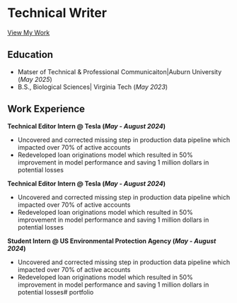 # Technical Writer
[View My Work](samplepage.md)
## Education
- Matser of Technical & Professional Communicaiton|Auburn University (_May 2025_)	 			        		
- B.S., Biological Sciences| Virginia Tech (_May 2023_)

## Work Experience
**Technical Editor Intern @ Tesla (_May - August 2024_)**
- Uncovered and corrected missing step in production data pipeline which impacted over 70% of active accounts
- Redeveloped loan originations model which resulted in 50% improvement in model performance and saving 1 million dollars in potential losses

**Technical Editor Intern @ Tesla (_May - August 2024_)**
- Uncovered and corrected missing step in production data pipeline which impacted over 70% of active accounts
- Redeveloped loan originations model which resulted in 50% improvement in model performance and saving 1 million dollars in potential losses

**Student Intern @ US Environmental Protection Agency (_May - August 2024_)**
- Uncovered and corrected missing step in production data pipeline which impacted over 70% of active accounts
- Redeveloped loan originations model which resulted in 50% improvement in model performance and saving 1 million dollars in potential losses# portfolio
